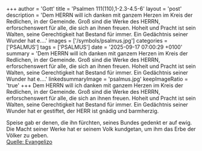 +++
author = 'Gott'
title = 'Psalmen 111(110),1-2.3-4.5-6'
layout = 'post'
description = 'Dem HERRN will ich danken mit ganzem Herzen im Kreis der Redlichen, in der Gemeinde. Groß sind die Werke des HERRN, erforschenswert für alle, die sich an ihnen freuen. Hoheit und Pracht ist sein Walten, seine Gerechtigkeit hat Bestand für immer. Ein Gedächtnis seiner Wunder hat e....'
images = ['/symbols/psalmus.jpg']
categories = ['PSALMUS']
tags = ['PSALMUS']
date = '2025-09-17 07:00:29 +0100'
summary = 'Dem HERRN will ich danken mit ganzem Herzen im Kreis der Redlichen, in der Gemeinde. Groß sind die Werke des HERRN, erforschenswert für alle, die sich an ihnen freuen. Hoheit und Pracht ist sein Walten, seine Gerechtigkeit hat Bestand für immer. Ein Gedächtnis seiner Wunder hat e....'
linkedsummaryImage = 'psalmus.jpg'
keepImageRatio = 'true'
+++
Dem HERRN will ich danken mit ganzem Herzen im Kreis der Redlichen, in der Gemeinde.
Groß sind die Werke des HERRN, erforschenswert für alle, die sich an ihnen freuen.
Hoheit und Pracht ist sein Walten, seine Gerechtigkeit hat Bestand für immer.
Ein Gedächtnis seiner Wunder hat er gestiftet, der HERR ist gnädig und barmherzig.<!--more-->

Speise gab er denen, die ihn fürchten, seines Bundes gedenkt er auf ewig.
Die Macht seiner Werke hat er seinem Volk kundgetan, um ihm das Erbe der Völker zu geben.<br> [Quelle: Evangelizo](https://evangeliumtagfuertag.org/DE/gospel)